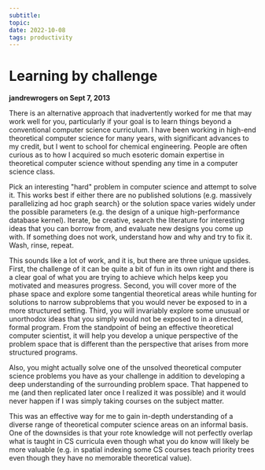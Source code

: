 ```yaml
---
subtitle:
topic:
date: 2022-10-08
tags: productivity
---
```

# Learning by challenge

**jandrewrogers on Sept 7, 2013**

There is an alternative approach that inadvertently worked for me that may work well for you, particularly if your goal is to learn things beyond a conventional computer science curriculum. I have been working in high-end theoretical computer science for many years, with significant advances to my credit, but I went to school for chemical engineering. People are often curious as to how I acquired so much esoteric domain expertise in theoretical computer science without spending any time in a computer science class.

Pick an interesting "hard" problem in computer science and attempt to solve it. This works best if either there are no published solutions (e.g. massively parallelizing ad hoc graph search} or the solution space varies widely under the possible parameters (e.g. the design of a unique high-performance database kernel). Iterate, be creative, search the literature for interesting ideas that you can borrow from, and evaluate new designs you come up with. If something does not work, understand how and why and try to fix it. Wash, rinse, repeat.

This sounds like a lot of work, and it is, but there are three unique upsides. First, the challenge of it can be quite a bit of fun in its own right and there is a clear goal of what you are trying to achieve which helps keep you motivated and measures progress. Second, you will cover more of the phase space and explore some tangential theoretical areas while hunting for solutions to narrow subproblems that you would never be exposed to in a more structured setting. Third, you will invariably explore some unusual or unorthodox ideas that you simply would not be exposed to in a directed, formal program. From the standpoint of being an effective theoretical computer scientist, it will help you develop a unique perspective of the problem space that is different than the perspective that arises from more structured programs.

Also, you might actually solve one of the unsolved theoretical computer science problems you have as your challenge in addition to developing a deep understanding of the surrounding problem space. That happened to me (and then replicated later once I realized it was possible) and it would never happen if I was simply taking courses on the subject matter.

This was an effective way for me to gain in-depth understanding of a diverse range of theoretical computer science areas on an informal basis. One of the downsides is that your rote knowledge will not perfectly overlap what is taught in CS curricula even though what you do know will likely be more valuable (e.g. in spatial indexing some CS courses teach priority trees even though they have no memorable theoretical value).